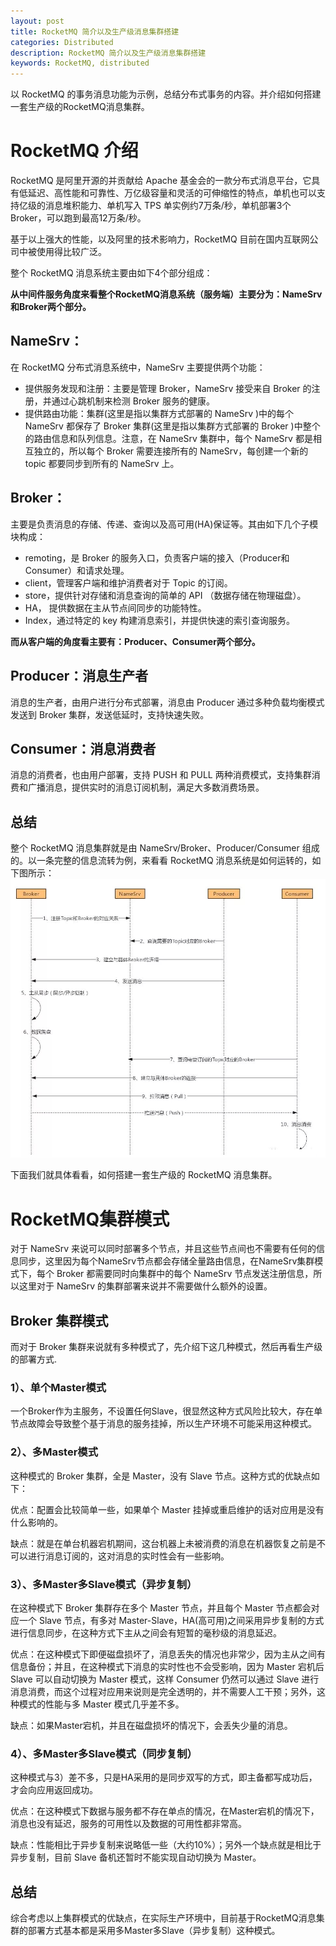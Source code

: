 ```yaml
---
layout: post
title: RocketMQ 简介以及生产级消息集群搭建
categories: Distributed
description: RocketMQ 简介以及生产级消息集群搭建
keywords: RocketMQ, distributed 
---
```

以 RocketMQ 的事务消息功能为示例，总结分布式事务的内容。并介绍如何搭建一套生产级的RocketMQ消息集群。

# RocketMQ 介绍

RocketMQ 是阿里开源的并贡献给 Apache 基金会的一款分布式消息平台，它具有低延迟、高性能和可靠性、万亿级容量和灵活的可伸缩性的特点，单机也可以支持亿级的消息堆积能力、单机写入 TPS 单实例约7万条/秒，单机部署3个 Broker，可以跑到最高12万条/秒。

基于以上强大的性能，以及阿里的技术影响力，RocketMQ 目前在国内互联网公司中被使用得比较广泛。

整个 RocketMQ 消息系统主要由如下4个部分组成：

**从中间件服务角度来看整个RocketMQ消息系统（服务端）主要分为：NameSrv和Broker两个部分。**

## NameSrv：
在 RocketMQ 分布式消息系统中，NameSrv 主要提供两个功能：
- 提供服务发现和注册：主要是管理 Broker，NameSrv 接受来自 Broker 的注册，并通过心跳机制来检测 Broker 服务的健康。
- 提供路由功能：集群(这里是指以集群方式部署的 NameSrv )中的每个 NameSrv 都保存了 Broker 集群(这里是指以集群方式部署的 Broker )中整个的路由信息和队列信息。注意，在 NameSrv 集群中，每个 NameSrv 都是相互独立的，所以每个 Broker 需要连接所有的 NameSrv，每创建一个新的 topic 都要同步到所有的 NameSrv 上。

## Broker：
主要是负责消息的存储、传递、查询以及高可用(HA)保证等。其由如下几个子模块构成：
- remoting，是 Broker 的服务入口，负责客户端的接入（Producer和Consumer）和请求处理。
- client，管理客户端和维护消费者对于 Topic 的订阅。
- store，提供针对存储和消息查询的简单的 API （数据存储在物理磁盘）。
- HA， 提供数据在主从节点间同步的功能特性。
- Index，通过特定的 key 构建消息索引，并提供快速的索引查询服务。


**而从客户端的角度看主要有：Producer、Consumer两个部分。**

## Producer：消息生产者
消息的生产者，由用户进行分布式部署，消息由 Producer 通过多种负载均衡模式发送到 Broker 集群，发送低延时，支持快速失败。

## Consumer：消息消费者
消息的消费者，也由用户部署，支持 PUSH 和 PULL 两种消费模式，支持集群消费和广播消息，提供实时的消息订阅机制，满足大多数消费场景。

## 总结
整个 RocketMQ 消息集群就是由 NameSrv/Broker、Producer/Consumer 组成的。以一条完整的信息流转为例，来看看 RocketMQ 消息系统是如何运转的，如下图所示：
![](/images/posts/distributed/rocketmq1.png)


下面我们就具体看看，如何搭建一套生产级的 RocketMQ 消息集群。

# RocketMQ集群模式

对于 NameSrv 来说可以同时部署多个节点，并且这些节点间也不需要有任何的信息同步，这里因为每个NameSrv节点都会存储全量路由信息，在NameSrv集群模式下，每个 Broker 都需要同时向集群中的每个 NameSrv 节点发送注册信息，所以这里对于 NameSrv 的集群部署来说并不需要做什么额外的设置。

## Broker 集群模式
而对于 Broker 集群来说就有多种模式了，先介绍下这几种模式，然后再看生产级的部署方式.

### 1）、单个Master模式   
一个Broker作为主服务，不设置任何Slave，很显然这种方式风险比较大，存在单节点故障会导致整个基于消息的服务挂掉，所以生产环境不可能采用这种模式。

###  2）、多Master模式  
这种模式的 Broker 集群，全是 Master，没有 Slave 节点。这种方式的优缺点如下：

优点：配置会比较简单一些，如果单个 Master 挂掉或重启维护的话对应用是没有什么影响的。

缺点：就是在单台机器宕机期间，这台机器上未被消费的消息在机器恢复之前是不可以进行消息订阅的，这对消息的实时性会有一些影响。

### 3）、多Master多Slave模式（异步复制）

在这种模式下 Broker 集群存在多个 Master 节点，并且每个 Master 节点都会对应一个 Slave 节点，有多对 Master-Slave，HA(高可用)之间采用异步复制的方式进行信息同步，在这种方式下主从之间会有短暂的毫秒级的消息延迟。

优点：在这种模式下即便磁盘损坏了，消息丢失的情况也非常少，因为主从之间有信息备份；并且，在这种模式下消息的实时性也不会受影响，因为 Master 宕机后Slave 可以自动切换为 Master 模式，这样 Consumer 仍然可以通过 Slave 进行消息消费，而这个过程对应用来说则是完全透明的，并不需要人工干预；另外，这种模式的性能与多 Master 模式几乎差不多。

缺点：如果Master宕机，并且在磁盘损坏的情况下，会丢失少量的消息。

### 4）、多Master多Slave模式（同步复制）

这种模式与3）差不多，只是HA采用的是同步双写的方式，即主备都写成功后，才会向应用返回成功。

优点：在这种模式下数据与服务都不存在单点的情况，在Master宕机的情况下，消息也没有延迟，服务的可用性以及数据的可用性都非常高。

缺点：性能相比于异步复制来说略低一些（大约10%）；另外一个缺点就是相比于异步复制，目前 Slave 备机还暂时不能实现自动切换为 Master。


## 总结

综合考虑以上集群模式的优缺点，在实际生产环境中，目前基于RocketMQ消息集群的部署方式基本都是采用多Master多Slave（异步复制）这种模式。
